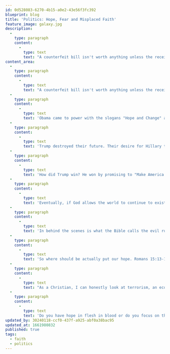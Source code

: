 ```yaml
---
id: 0d528083-6270-4b15-a0e2-43e56f3fc392
blueprint: blog
title: 'Politics: Hope, Fear and Misplaced Faith'
feature_image: galaxy.jpg
description:
  -
    type: paragraph
    content:
      -
        type: text
        text: "A counterfeit bill isn't worth anything unless the receiver is fooled by its appearance. These are my thoughts after watching America's political landscape get ripped apart by an earthquake."
content_area:
  -
    type: paragraph
    content:
      -
        type: text
        text: "A counterfeit bill isn't worth anything unless the receiver is fooled by its appearance. These are my thoughts after watching America's political landscape get ripped apart by an earthquake."
  -
    type: paragraph
    content:
      -
        type: text
        text: 'Obama came to power with the slogans "Hope and Change" and "Yes we can" broadcast to millions of adoring fans. People literally wept in his presence, fainting when he spoke, and basically worshipping him.'
  -
    type: paragraph
    content:
      -
        type: text
        text: 'Trump destroyed their future. Their desire for Hillary to continue what Obama promised: equality for all, the climate fixed, and world peace was dashed as what they consider to be a racist, mysoginist, billionaire won the electoral college in a hacked election, stealing it with less votes than Hillary, making him illegitimate and therefore, not their president.'
  -
    type: paragraph
    content:
      -
        type: text
        text: 'How did Trump win? He won by promising to "Make America Great Again" and protect their lives from terrorists, to give them jobs, and basically make everything gold.'
  -
    type: paragraph
    content:
      -
        type: text
        text: 'Eventually, if God allows the world to continue to exist without Revelation in full effect, we will see tears again. Trump supporters will be disappointed and someone else will be promising a utopia.'
  -
    type: paragraph
    content:
      -
        type: text
        text: 'In behind the scenes is what the Bible calls the evil rulers and authorities of the unseen world [Ephesians 6:12]. The verse makes it clear that what we see in the flash and blood is not our enemy but there is something going on behind the scenes.'
  -
    type: paragraph
    content:
      -
        type: text
        text: 'So where should be actually put our hope. Romans 15:13-15 says that "our hope comes from God." It continues to say that we will be filled with joy and peace because of our trust in Him and that the power of the Holy Spirit will make that hope stronger.'
  -
    type: paragraph
    content:
      -
        type: text
        text: "As a Christian, I can honestly look at terrorism, an economy in ruins where people can't find well paying jobs, and a fear of the unknown and say that although I don't have answers to the world's problems, Jesus does. It is only through faith in the one who defeated death on the cross that we can have hope."
  -
    type: paragraph
    content:
      -
        type: text
        text: 'Do you have hope in flesh in blood or do you focus on the one who breathed life into dust and created us?'
updated_by: 30240118-ccf0-437f-a925-abf0a38bac95
updated_at: 1661980832
published: true
tags:
  - faith
  - politics
---
```

